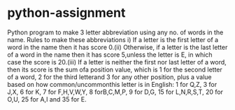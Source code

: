 # python-assignment

Python program to make 3 letter abbreviation using any no. of words in the name. Rules to make these abbreviations
i) If a letter is the first letter of a word in the name then it has score 0.(ii) Otherwise, if a letter is the last letter of a word in the name then it has score 5,unless the letter is E, in which case the score is 20.(iii) If a letter is neither the first nor last letter of a word, then its score is the sum ofa position value, which is 1 for the second letter of a word, 2 for the third letterand 3 for any other position, plus a value based on how common/uncommonthis letter is in English: 1 for Q,Z, 3 for J,X, 6 for K, 7 for F,H,V,W,Y, 8 forB,C,M,P, 9 for D,G, 15 for L,N,R,S,T, 20 for O,U, 25 for A,I and 35 for E.
